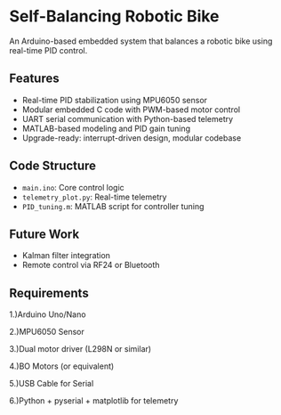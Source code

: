 # Self-Balancing Robotic Bike

An Arduino-based embedded system that balances a robotic bike using real-time PID control.

## Features
- Real-time PID stabilization using MPU6050 sensor
- Modular embedded C code with PWM-based motor control
- UART serial communication with Python-based telemetry
- MATLAB-based modeling and PID gain tuning
- Upgrade-ready: interrupt-driven design, modular codebase

## Code Structure
- `main.ino`: Core control logic
- `telemetry_plot.py`: Real-time telemetry
- `PID_tuning.m`: MATLAB script for controller tuning

## Future Work 
- Kalman filter integration
- Remote control via RF24 or Bluetooth

## Requirements
1.)Arduino Uno/Nano

2.)MPU6050 Sensor

3.)Dual motor driver (L298N or similar)

4.)BO Motors (or equivalent)

5.)USB Cable for Serial

6.)Python + pyserial + matplotlib for telemetry

